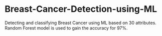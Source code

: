 # Breast-Cancer-Detection-using-ML

Detecting and classifying Breast Cancer using ML based on 30 attributes. Random Forest model is used to gain the accuracy for 97%.
